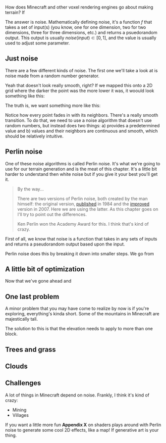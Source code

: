 How does Minecraft and other voxel rendering engines go about making terrain? If

The answer is noise. Mathematically defining noise, it's a function $f$ that takes a set of input(s) (you know, one for one dimension, two for two dimensions, three for three dimensions, etc.) and returns a psuedorandom output. This output is usually $noise(input) \subset [0, 1]$, and the value is usually used to adjust some parameter.

## Just noise

There are a few different kinds of noise. The first one we'll take a look at is noise made from a random number generator.

Yeah that doesn't look really smooth, right? If we mapped this onto a 2D grid where the darker the point was the more lower it was, it woould look something like this:

The truth is, we want something more like this:

Notice how every point fades in with its neighbors. There's a really smooth transition. To do that, we need to use a noise algorithm that doesn't use random numbers, but instead does two things: a) provides a predetermined value and b) values and their neighbors are continuous and smooth, which should be relatively intuitive.

## Perlin noise

One of these noise algorithms is called Perlin noise. It's what we're going to use for our terrain generation and is the meat of this chapter. It's a little bit harder to understand then white noise but if you give it your best you'll get it.

> By the way...
>
> There are two versions of Perlin noise, both created by the man himself: the original version, [published](https://dl.acm.org/doi/pdf/10.1145/325165.325247) in 1984 and the [improved]() version in 2007. Here we are using the latter. As this chapter goes on I'll try to point out the differences.
>
> Ken Perlin won the Academy Award for this. I think that's kind of crazy.

First of all, we know that noise is a function that takes in any sets of inputs and returns a pseudorandom output based upon the input. 

Perlin noise does this by breaking it down into smaller steps. We go from

## A little bit of optimization

Now that we've gone ahead and 

## One last problem

A minor problem that you may have come to realize by now is if you're exploring, everything's kinda short. Some of the mountains in Minecraft are majestically tall. 

The solution to this is that the elevation needs to apply to more than one block. 

## Trees and grass

## Clouds

## Challenges

A lot of things in Minecraft depend on noise. Frankly, I think it's kind of crazy:

* Mining
* Villages

If you want a little more fun **Appendix X** on shaders plays around with Perlin noise to generate some cool 2D effects, like a map! If generative art is your thing.